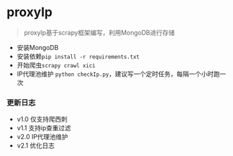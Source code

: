 # proxyIp
> proxyIp基于scrapy框架编写，利用MongoDB进行存储
- 安装MongoDB
- 安装依赖`pip install -r requirements.txt`
- 开始爬虫`scrapy crawl xici`
- IP代理池维护 `python checkIp.py`，建议写一个定时任务，每隔一个小时跑一次

### 更新日志
- v1.0 仅支持爬西刺
- v1.1 支持ip查重过滤
- v2.0 IP代理池维护
- v2.1 优化日志
